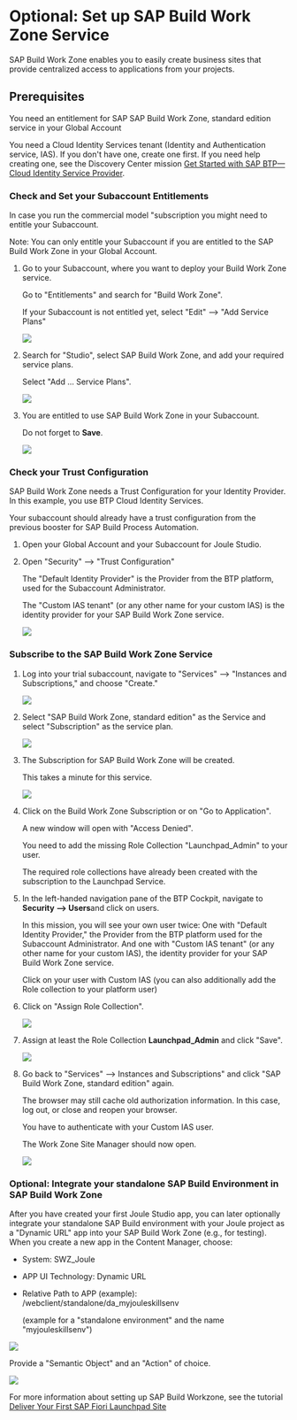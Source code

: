 # Optional: Set up SAP Build Work Zone Service

SAP Build Work Zone enables you to easily create business sites that provide centralized access to applications from your projects.

## Prerequisites

You need an entitlement for SAP SAP Build Work Zone, standard edition service in your Global Account

You need a Cloud Identity Services tenant (Identity and Authentication service, IAS). If you don't have one, create one first. If you need help creating one, see the Discovery Center mission [Get Started with SAP BTP—Cloud Identity Service Provider](https://discovery-center.cloud.sap/missiondetail/4325/4605/).

   


### Check and Set your Subaccount Entitlements

In case you run the commercial model "subscription you might need to entitle your Subaccount.

Note: You can only entitle your Subaccount if you are entitled to the SAP Build Work Zone in your Global Account.

1. Go to your Subaccount, where you want to deploy your Build Work Zone service.

    Go to "Entitlements" and search for "Build Work Zone".

    If your Subaccount is not entitled yet, select "Edit" --> "Add Service Plans"

    ![](images/2_setup_workzone_01_add.png)

2. Search for "Studio", select SAP Build Work Zone, and add your required service plans.

    Select "Add ... Service Plans".

    ![](images/2_setup_workzone_02_plans.png)

3. You are entitled to use SAP Build Work Zone in your Subaccount.

    Do not forget to **Save**.

    ![](images/2_setup_workzone_03_result.png)

### Check your Trust Configuration

SAP Build Work Zone needs a Trust Configuration for your Identity Provider. In this example, you use BTP Cloud Identity Services.

Your subaccount should already have a trust configuration from the previous booster for SAP Build Process Automation.

1. Open your Global Account and your Subaccount for Joule Studio.

2. Open "Security" --> "Trust Configuration"

    The "Default Identity Provider" is the Provider from the BTP platform, used for the Subaccount Administrator.

    The "Custom IAS tenant" (or any other name for your custom IAS) is the identity provider for your SAP Build Work Zone service.

    ![](images/processa_booster_09_trust.png)



### Subscribe to the SAP Build Work Zone Service



1. Log into your trial subaccount, navigate to "Services" --> "Instances and Subscriptions," and choose "Create."

    ![](images/2_setup_workzone_10_create.png)

2. Select "SAP Build Work Zone, standard edition" as the Service and select "Subscription" as the service plan.

    ![](images/2_setup_workzone_11_create.png)

3. The Subscription for SAP Build Work Zone will be created.

    This takes a minute for this service.

    ![](images/2_setup_workzone_12_create.png)

4. Click on the Build Work Zone Subscription or on "Go to Application". 

    A new window will open with "Access Denied". 
    
    You need to add the missing Role Collection "Launchpad_Admin" to your user. 

    The required role collections have already been created with the subscription to the Launchpad Service.

5. In the left-handed navigation pane of the BTP Cockpit, navigate to **Security --> Users**and click on users.

    In this mission, you will see your own user twice:
    One with "Default Identity Provider," the Provider from the BTP platform used for the Subaccount Administrator.
    And one with "Custom IAS tenant" (or any other name for your custom IAS), the identity provider for your SAP Build Work Zone service.

    Click on your user with Custom IAS (you can also additionally add the Role collection to your platform user)

7. Click on "Assign Role Collection".

    ![](images/2_setup_workzone_13_rolec.png)

8. Assign at least the Role Collection **Launchpad_Admin** and click "Save".

    ![](images/2_setup_workzone_14_assign.png)

9. Go back to "Services" --> Instances and Subscriptions" and click "SAP Build Work Zone, standard edition" again. 

    The browser may still cache old authorization information. In this case, log out, or close and reopen your browser.

    You have to authenticate with your Custom IAS user.

    The Work Zone Site Manager should now open.  

    ![](images/2_setup_workzone_15_site.png)


### Optional: Integrate your standalone SAP Build Environment in SAP Build Work Zone

After you have created your first Joule Studio app, you can later optionally integrate your standalone SAP Build environment with your Joule project as a "Dynamic URL" app into your SAP Build Work Zone (e.g., for testing). When you create a new app in the Content Manager, choose:

- System: SWZ_Joule
- APP UI Technology: Dynamic URL
- Relative Path to APP (example): /webclient/standalone/da_myjouleskillsenv

  (example for a "standalone environment" and the name "myjouleskillsenv")

![](images/2_setup_workzone_16_appintegration.png)
  
Provide a "Semantic Object" and an "Action" of choice.

![](images/2_setup_workzone_17_appintegration.png)

For more information about setting up SAP Build Workzone, see the tutorial [Deliver Your First SAP Fiori Launchpad Site](https://developers.sap.com/mission.cp-starter-digitalexp-portal.html)


